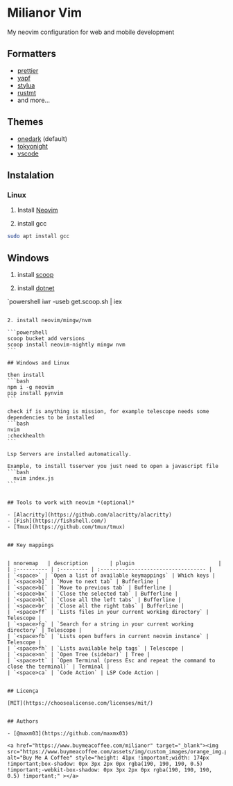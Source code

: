 
# Milianor Vim

My neovim configuration for web and mobile development

## Formatters
- [prettier](https://prettier.io/)
- [yapf](https://github.com/google/yapf)
- [stylua](https://github.com/JohnnyMorganz/StyLua)
- [rustmt](https://github.com/rust-lang/rustfmt)
- and more...

## Themes
- [onedark](https://github.com/navarasu/onedark.nvim) (default)
- [tokyonight](https://github.com/folke/tokyonight.nvim)
- [vscode](https://github.com/Mofiqul/vscode.nvim)

## Instalation

### Linux
1. Install [Neovim](https://neovim.io/)


2. install gcc

```bash
sudo apt install gcc
```

## Windows
1. install [scoop](https://scoop.sh/)

2. install [dotnet](https://dotnet.microsoft.com/en-us/download)

`powershell
iwr -useb get.scoop.sh | iex

````

2. install neovim/mingw/nvm

```powershell
scoop bucket add versions
scoop install neovim-nightly mingw nvm
```

## Windows and Linux

then install
```bash
npm i -g neovim
pip install pynvim
```

check if is anything is mission, for example telescope needs some dependencies to be installed
```bash
nvim
:checkhealth
```

Lsp Servers are installed automatically.

Example, to install tsserver you just need to open a javascript file
```bash
  nvim index.js
```


## Tools to work with neovim *(optional)*
 
- [Alacritty](https://github.com/alacritty/alacritty)
- [Fish](https://fishshell.com/)
- [Tmux](https://github.com/tmux/tmux)


## Key mappings


| nnoremap   | description       | plugin                           |
| :---------- | :--------- | :---------------------------------- |
| `<space>` | `Open a list of available keymappings` | Which keys |
| `<space>b]` | `Move to next tab` | Bufferline |
| `<space>b[` | `Move to previous tab` | Bufferline |
| `<space>bx` | `Close the selected tab` | Bufferline |
| `<space>bl` | `Close all the left tabs` | Bufferline |
| `<space>br` | `Close all the right tabs` | Bufferline |
| `<space>ff` | `Lists files in your current working directory` | Telescope |
| `<space>fg` | `Search for a string in your current working directory` | Telescope |
| `<space>fb` | `Lists open buffers in current neovim instance` | Telescope |
| `<space>fh` | `Lists available help tags` | Telescope |
| `<space>nn` | `Open Tree (sidebar)` | Tree |
| `<space>tt` | `Open Terminal (press Esc and repeat the command to close the terminal)` | Terminal |
| `<space>ca` | `Code Action` | LSP Code Action |


## Licença

[MIT](https://choosealicense.com/licenses/mit/)


## Authors

- [@maxm03](https://github.com/maxmx03)

<a href="https://www.buymeacoffee.com/milianor" target="_blank"><img src="https://www.buymeacoffee.com/assets/img/custom_images/orange_img.png" alt="Buy Me A Coffee" style="height: 41px !important;width: 174px !important;box-shadow: 0px 3px 2px 0px rgba(190, 190, 190, 0.5) !important;-webkit-box-shadow: 0px 3px 2px 0px rgba(190, 190, 190, 0.5) !important;" ></a>

